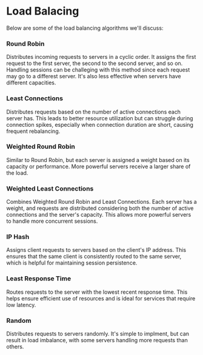 
# Load Balacing

Below are some of the load balancing algorithms we'll discuss:

### Round Robin
Distributes incoming requests to servers in a cyclic order. It assigns the first request to the first server, the second to the second server, and so on. Handling sessions can be challeging with this method since each request may go to a differest server. It's also less effective when servers have different capacities.

### Least Connections
Distributes requests based on the number of active connections each server has. This leads to better resource utilization but can struggle during connection spikes, especially when connection duration are short, causing frequent rebalancing.

### Weighted Round Robin
Similar to Round Robin, but each server is assigned a weight based on its capacity or performance. More powerful servers receive a larger share of the load.

### Weighted Least Connections
Combines Weighted Round Robin and Least Connections. Each server has a weight, and requests are distributed considering both the number of active connections and the server's capacity. This allows more powerful servers to handle more concurrent sessions.

### IP Hash
Assigns client requests to servers based on the client's IP address. This ensures that the same client is consistently routed to the same server, which is helpful for maintaining session persistence.

### Least Response Time
Routes requests to the server with the lowest recent response time. This helps ensure efficient use of resources and is ideal for services that require low latency.

### Random
Distributes requests to servers randomly. It's simple to implment, but can result in load imbalance, with some servers handling more requests than others.


